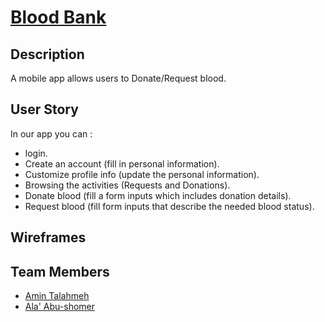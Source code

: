 # [Blood Bank](https://github.com/React-Native-Camp/Blood-Bank)
## Description
  A mobile app allows users to Donate/Request blood.
  
## User Story
In our app you can :
  - login.
  - Create an account (fill in personal information).
  - Customize profile info (update the personal information).
  - Browsing the activities (Requests and Donations).
  - Donate blood (fill a form inputs which includes donation details).
  - Request blood (fill form inputs that describe the needed blood status).
  
  ## Wireframes
  
  
  
  
  ## Team Members
  - [Amin Talahmeh](https://github.com/ameentalahmeh)
  - [Ala' Abu-shomer](https://github.com/ala1998)
